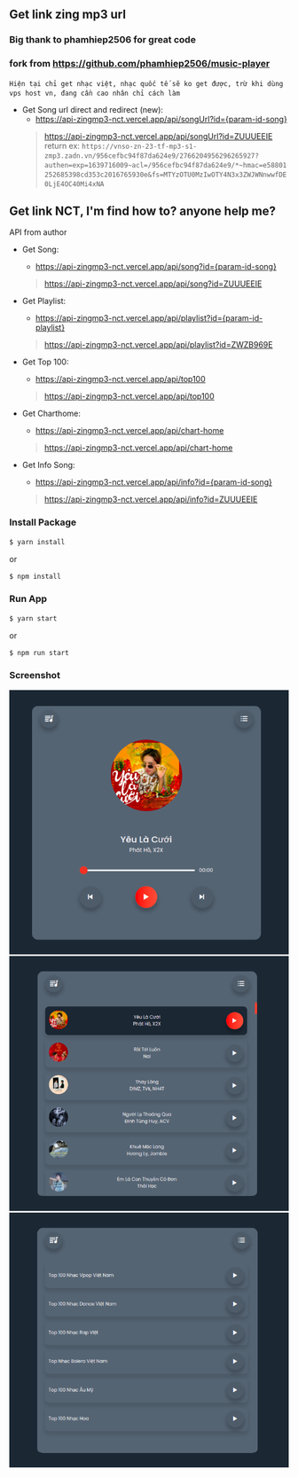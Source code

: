 ## Get link zing mp3 url

### Big thank to phamhiep2506 for great code

### fork from https://github.com/phamhiep2506/music-player

`Hiện tại chỉ get nhạc việt, nhạc quốc tế sẽ ko get được, trừ khi dùng vps host vn, đang cần cao nhân chỉ cách làm`

- Get Song url direct and redirect (new):
  + https://api-zingmp3-nct.vercel.app/api/songUrl?id={param-id-song}
  > https://api-zingmp3-nct.vercel.app/api/songUrl?id=ZUUUEEIE
 return ex:
 `https://vnso-zn-23-tf-mp3-s1-zmp3.zadn.vn/956cefbc94f87da624e9/2766204956296265927?authen=exp=1639716009~acl=/956cefbc94f87da624e9/*~hmac=e58801252685398cd353c2016765930e&fs=MTYzOTU0MzIwOTY4N3x3ZWJWNnwwfDE0LjE4OC40Mi4xNA`

## Get link NCT, I'm find how to? anyone help me?


API from author
- Get Song:
  + https://api-zingmp3-nct.vercel.app/api/song?id={param-id-song}
  > https://api-zingmp3-nct.vercel.app/api/song?id=ZUUUEEIE


- Get Playlist:
  + https://api-zingmp3-nct.vercel.app/api/playlist?id={param-id-playlist}
  > https://api-zingmp3-nct.vercel.app/api/playlist?id=ZWZB969E

- Get Top 100:
  + https://api-zingmp3-nct.vercel.app/api/top100
  > https://api-zingmp3-nct.vercel.app/api/top100

- Get Charthome:
  + https://api-zingmp3-nct.vercel.app/api/chart-home
  > https://api-zingmp3-nct.vercel.app/api/chart-home

- Get Info Song:
  + https://api-zingmp3-nct.vercel.app/api/info?id={param-id-song}
  > https://api-zingmp3-nct.vercel.app/api/info?id=ZUUUEEIE

### Install Package

```bash
$ yarn install
```
or
```bash
$ npm install
```

### Run App

```bash
$ yarn start
```
or
```bash
$ npm run start
```
### Screenshot

![screenshot1](./screenshots/screenshot1.png)
![screenshot2](./screenshots/screenshot2.png)
![screenshot3](./screenshots/screenshot3.png)
